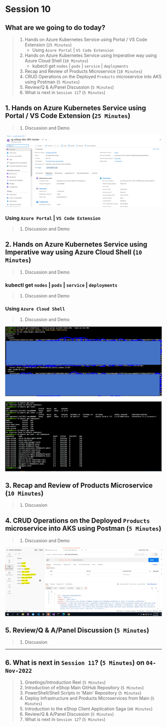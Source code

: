 # Session 10

## What are we going to do today?

> 1. Hands on Azure Kubernetes Service using Portal / VS Code Extension  (`25 Minutes`)
>     - Using `Azure Portal` | `VS Code Extension`
> 1. Hands on Azure Kubernetes Service using Imperative way using Azure Cloud Shell (`10 Minutes`)
>     - kubectl get `nodes` | `pods` | `service` | `deployments`
> 1. Recap and Review of Products Microservice (`10 Minutes`)
> 1. CRUD Operations on the Deployed `Products` microservice into AKS using Postman (`5 Minutes`)
> 1. Review/Q & A/Panel Discussion (`5 Minutes`)
> 1. What is next in `Session 11`? (`5 Minutes`)

## 1. Hands on Azure Kubernetes Service using Portal / VS Code Extension (`25 Minutes`)

> 1. Discussion and Demo

![AKS |150x150](../Images/S10/AKS_1.PNG)

### Using `Azure Portal` | `VS Code Extension`

> 1. Discussion and Demo

## 2. Hands on Azure Kubernetes Service using Imperative way using Azure Cloud Shell (`10 Minutes`)

> 1. Discussion and Demo

### kubectl get `nodes` | `pods` | `service` | `deployments`

> 1. Discussion and Demo

### Using `Azure Cloud Shell`

> 1. Discussion and Demo

![K8s from Cloud Shell |150x150](../Images/S10/K8sFromCloudShell.PNG)

![K8s from Cloud Shell |150x150](../Images/S10/K8sFromCloudShell_1.PNG)

## 3. Recap and Review of Products Microservice (`10 Minutes`)

> 1. Discussion

## 4. CRUD Operations on the Deployed `Products` microservice into AKS using Postman (`5 Minutes`)

> 1. Discussion and Demo

![Postman Collections for 8 environments |150x150](../Images/S5/Postman_Collections.PNG)

## 5. Review/Q & A/Panel Discussion (`5 Minutes`)

> 1. Discussion

---

## 6. What is next in `Session 11`? (`5 Minutes`) on `04-Nov-2022`

> 1. Greetings/Introduction Reel (`5 Minutes`)
> 1. Introduction of eShop Main GitHub Repository (`5 Minutes`)
> 1. PowerShell/Shell Scripts in 'Main' Repository (`5 Minutes`)
> 1. Deploy Infrastructure and Products Microservices from Main (`5 Minutes`)
> 1. Introduction to the eShop Client Application Saga (`40 Minutes`)
> 1. Review/Q & A/Panel Discussion (`5 Minutes`)
> 1. What is next in `Session 12`? (`5 Minutes`)
